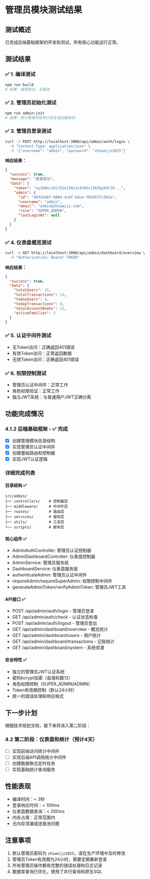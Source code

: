 # 管理员模块测试结果

## 测试概述

已完成后端基础框架的开发和测试，所有核心功能运行正常。

## 测试结果

### ✅ 1. 编译测试
```bash
npm run build
# 结果：编译成功，无错误
```

### ✅ 2. 管理员初始化测试
```bash
npm run admin:init
# 结果：默认管理员账号已存在或创建成功
```

### ✅ 3. 管理员登录测试
```bash
curl -X POST http://localhost:3000/api/admin/auth/login \
  -H "Content-Type: application/json" \
  -d '{"username": "admin", "password": "zhiweijz2025"}'
```

**响应结果：**
```json
{
  "success": true,
  "message": "登录成功",
  "data": {
    "token": "eyJhbGciOiJIUzI1NiIsInR5cCI6IkpXVCJ9...",
    "admin": {
      "id": "4931b487-9804-4cbf-bdce-f05d5ffc3b2e",
      "username": "admin",
      "email": "admin@zhiweijz.com",
      "role": "SUPER_ADMIN",
      "lastLoginAt": null
    }
  }
}
```

### ✅ 4. 仪表盘概览测试
```bash
curl -X GET http://localhost:3000/api/admin/dashboard/overview \
  -H "Authorization: Bearer TOKEN"
```

**响应结果：**
```json
{
  "success": true,
  "data": {
    "totalUsers": 15,
    "totalTransactions": 13,
    "todayUsers": 4,
    "todayTransactions": 8,
    "totalAccountBooks": 11,
    "activeFamilies": 3
  }
}
```

### ✅ 5. 认证中间件测试
- 无Token访问：正确返回401错误
- 有效Token访问：正常返回数据
- 无效Token访问：正确返回401错误

### ✅ 6. 权限控制测试
- 管理员认证中间件：正常工作
- 角色权限验证：正常工作
- 独立JWT系统：与普通用户JWT正确分离

## 功能完成情况

### 4.1.2 后端基础框架 - ✅ 完成

- [x] 创建管理模块目录结构
- [x] 实现管理员认证中间件
- [x] 创建基础路由和控制器
- [x] 实现JWT认证逻辑

### 详细完成列表

#### 目录结构 ✅
```
src/admin/
├── controllers/    # 控制器层
├── middleware/     # 中间件层
├── routes/         # 路由层
├── services/       # 服务层
├── utils/          # 工具层
└── scripts/        # 脚本层
```

#### 核心组件 ✅
- AdminAuthController: 管理员认证控制器
- AdminDashboardController: 仪表盘控制器
- AdminService: 管理员服务层
- DashboardService: 仪表盘服务层
- authenticateAdmin: 管理员认证中间件
- requireAdmin/requireSuperAdmin: 权限控制中间件
- generateAdminToken/verifyAdminToken: 管理员JWT工具

#### API接口 ✅
- POST /api/admin/auth/login - 管理员登录
- GET /api/admin/auth/check - 认证状态检查
- POST /api/admin/auth/logout - 管理员登出
- GET /api/admin/dashboard/overview - 概览统计
- GET /api/admin/dashboard/users - 用户统计
- GET /api/admin/dashboard/transactions - 记账统计
- GET /api/admin/dashboard/system - 系统资源

#### 安全特性 ✅
- 独立的管理员JWT认证系统
- 密码bcrypt加密（盐值轮数12）
- 角色权限控制（SUPER_ADMIN/ADMIN）
- Token有效期控制（默认24小时）
- 统一的错误处理和响应格式

## 下一步计划

根据技术规划文档，接下来将进入第二阶段：

### 4.2 第二阶段：仪表盘和统计（预计4天）
- [ ] 实现前端访问统计中间件
- [ ] 实现后端API调用统计中间件
- [ ] 创建数据聚合定时任务
- [ ] 实现基础统计查询服务

## 性能表现

- 编译时间：< 3秒
- 登录响应时间：< 100ms
- 仪表盘数据查询：< 200ms
- 内存占用：正常范围内
- 无内存泄漏或连接池问题

## 注意事项

1. 默认管理员密码为 `zhiweijz2025`，请在生产环境中及时修改
2. 管理员Token有效期为24小时，需要定期重新登录
3. 所有管理员操作都有完整的错误处理和日志记录
4. 数据库查询已优化，使用了并行查询和原生SQL 